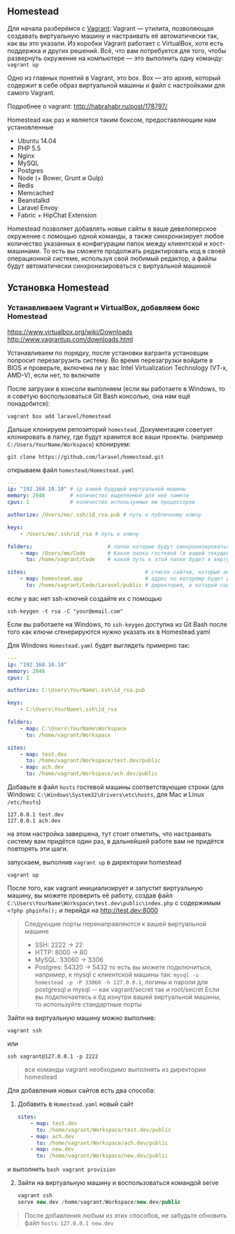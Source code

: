 ## Homestead

Для начала разберёмся с [Vagrant](http://www.vagrantup.com/):
Vagrant — утилита, позволяющая создавать виртуальную машину и настраивать её автоматически так, как вы это указали. 
Из коробки Vagrant работает с VirtualBox, хотя есть поддержка и других решений. Всё, что вам потребуется для того, 
чтобы развернуть окружение на компьютере — это выполнить одну команду: `vagrant up`

Одно из главных понятий в Vagrant, это box. Box — это архив, который содержит в себе образ виртуальной машины и файл 
с настройками для самого Vagrant.

Подробнее о vagrant: http://habrahabr.ru/post/178797/

Homestead как раз и является таким боксом, предоставляющим нам установленные 

* Ubuntu 14.04
* PHP 5.5
* Nginx
* MySQL
* Postgres
* Node (+ Bower, Grunt и Gulp)
* Redis 
* Memcached
* Beanstalkd
* Laravel Envoy
* Fabric + HipChat Extension

Homestead позволяет добавлять новые сайты в ваше девелоперское окружение с помощью одной команды, а также синхронизирует 
любое количество указанных в конфигурации папок между клиентской и хост-машинами. То есть вы сможете продолжать 
редактировать код в своей операционной системе, используя свой любимый редактор, а файлы будут автоматически 
синхронизироваться с виртуальной машиной 

## Установка Homestead

### Устанавливаем Vagrant и VirtualBox, добавляем бокс Homestead

https://www.virtualbox.org/wiki/Downloads
http://www.vagrantup.com/downloads.html

Устанавливаем по порядку, после установки вагранта установщик попросит перезагрузить систему. Во время перезагрузки
войдите в BIOS и проверьте, включена ли у вас Intel Virtualization Technology (VT-x, AMD-V), если нет, то включите

После загрузки в консоли выполняем (если вы работаете в Windows, то я советую воспользоваться Git Bash консолью, она нам ещё понадобится):

    vagrant box add laravel/homestead

Дальше клонируем репозиторий `homestead`. Документация советует клонировать в папку, где будут хранится 
все ваши проекты. (например `C:/Users/YourName/Workspace`) 
клонируем:

    git clone https://github.com/laravel/homestead.git
    
открываем файл `homestead/Homestead.yaml`

```yaml
---
ip: "192.168.10.10" # ip вашей будущей виртуальной машины
memory: 2048        # количество выделяемой для неё памяти
cpus: 1             # количество используемых ею процессоров

authorize: /Users/me/.ssh/id_rsa.pub # путь к публичному ключу

keys:
    - /Users/me/.ssh/id_rsa # путь к ключу

folders:                        # папки которые будут синхронизироваться между гостевой и виртуальной машинами
    - map: /Users/me/Code       # Какая папка гостевой (в вашей текущей) машины будет синхронизироваться с виртуальной
      to: /home/vagrant/Code    # какой путь к этой папке будет в виртуальной системе 

sites:                                      # список сайтов, которые автоматически настроятся при инициализации (!) системы
    - map: homestead.app                    # адрес по которому будет доступен сайт
      to: /home/vagrant/Code/Laravel/public # директория, в которой содержится точка входа (index.php) 
```

если у вас нет ssh-ключей создайте их с помощью 
    
    ssh-keygen -t rsa -C "your@email.com"

Если вы работаете на Windows, то `ssh-keygen` доступна из Git Bash
после того как ключи сгенерируются нужно указать их в Homestead.yaml

Для Windows `Homestead.yaml` будет выглядеть примерно так:

```yaml
---
ip: "192.168.10.10"
memory: 2048
cpus: 1

authorize: C:\Users\YourName\.ssh\id_rsa.pub

keys:
    - C:\Users\YourName\.ssh\id_rsa

folders:
    - map: C:\Users\YourName\Workspace
      to: /home/vagrant/Workspace

sites:
    - map: test.dev
      to: /home/vagrant/Workspace/test.dev/public
    - map: ach.dev
      to: /home/vagrant/Workspace/ach.dev/public
```

Добавьте в файл `hosts` гостевой машины соответствующие строки 
(для Windows: `C:\Windows\System32\drivers\etc\hosts`, для Mac и Linux `/etc/hosts`)
 
```
127.0.0.1 test.dev
127.0.0.1 ach.dev
```

на этом настройка завершена, тут стоит отметить, что настраивать систему вам придётся один раз, 
в дальнейшей работе вам не придётся повторять эти шаги. 
 
запускаем, выполнив `vagrant up` в директории homestead

    vagrant up
    
После того, как vagrant инициализирует и запустит виртуальную машину, вы можете проверить её работу, 
создав файл `C:\Users\YourName\Workspace\test.dev\public\index.php` с содержимым `<?php phpinfo();` и перейдя на http://test.dev:8000

> Следующие порты перенаправляются к вашей виртуальной машине
> * SSH: 2222 -> 22
> * HTTP: 8000 -> 80
> * MySQL: 33060 -> 3306
> * Postgres: 54320 -> 5432
> то есть вы можете подключиться, например, к mysql 
> с клиентской машины так: `mysql -u homestead -p -P 33060 -h 127.0.0.1`, 
> логины и пароли для postgresql и mysql -- как vagrant/secret так и root/secret
> Если вы подключаетесь к бд изнутри вашей виртуальной машины, то используйте стандартные порты

Зайти на виртуальную машину можно выполнив:

    vagrant ssh
    
или

    ssh vagrant@127.0.0.1 -p 2222

> все команды vagrant необходимо выполнять из директории homestead

Для добавления новых сайтов есть два способа:

1. Добавить в `Homestead.yaml` новый сайт 
    ```yaml
    sites:
        - map: test.dev
          to: /home/vagrant/Workspace/test.dev/public
        - map: ach.dev
          to: /home/vagrant/Workspace/ach.dev/public
        - map: new.dev
          to: /home/vagrant/Workspace/new.dev/public
    ```
и выполнить
    ```bash
    vagrant provision
    ```

2. Зайти на виртуальную машину и воспользоваться командой serve
    ```php
    vagrant ssh
    serve new.dev /home/vagrant/Workspace/new.dev/public
    ```

> После добавления любым из этих способов, не забудьте обновить файл `hosts`: `127.0.0.1 new.dev`
